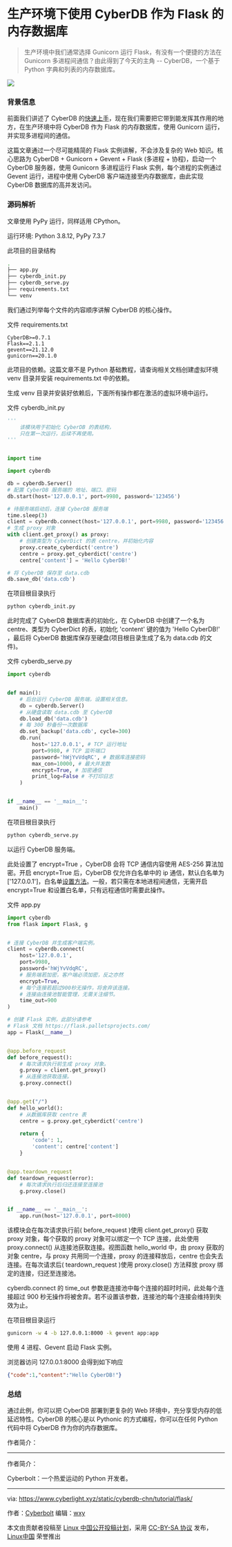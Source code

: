 [#]: subject: "生产环境下使用 CyberDB 作为 Flask 的内存数据库"
[#]: author: "Cyberbolt https://www.zhihu.com/people/cyberbolt"
[#]: keywords: "CyberDB Python内存数据库 Flask Gunicorn"
[#]: url: "https://www.cyberlight.xyz/static/cyberdb-chn/tutorial/flask/"

生产环境下使用 CyberDB 作为 Flask 的内存数据库
======

 > 生产环境中我们通常选择 Gunicorn 运行 Flask，有没有一个便捷的方法在 Gunicorn 多进程间通信？由此得到了今天的主角 -- CyberDB，一个基于 Python 字典和列表的内存数据库。

![](https://www.cyberlight.xyz/static/picture-bed/20220401-Using-CyberDB/python.jpeg)

### 背景信息

前面我们讲述了 CyberDB 的[快速上手](https://www.cyberlight.xyz/static/cyberdb-chn/)，现在我们需要把它带到能发挥其作用的地方，在生产环境中将 CyberDB 作为 Flask 的内存数据库，使用 Gunicorn 运行，并实现多进程间的通信。

这篇文章通过一个尽可能精简的 Flask 实例讲解，不会涉及复杂的 Web 知识。核心思路为 CyberDB + Gunicorn + Gevent + Flask (多进程 + 协程)，启动一个 CyberDB 服务器，使用 Gunicorn 多进程运行 Flask 实例，每个进程的实例通过 Gevent 运行，进程中使用 CyberDB 客户端连接至内存数据库，由此实现 CyberDB 数据库的高并发访问。

### 源码解析

文章使用 PyPy 运行，同样适用 CPython。

运行环境: Python 3.8.12, PyPy 7.3.7

此项目的目录结构
```bash
.
├── app.py
├── cyberdb_init.py
├── cyberdb_serve.py
├── requirements.txt
└── venv
```
我们通过列举每个文件的内容顺序讲解 CyberDB 的核心操作。

文件 requirements.txt
```
CyberDB>=0.7.1
Flask==2.1.1
gevent==21.12.0
gunicorn==20.1.0
```
此项目的依赖。这篇文章不是 Python 基础教程，请查询相关文档创建虚拟环境 venv 目录并安装 requirements.txt 中的依赖。

生成 venv 目录并安装好依赖后，下面所有操作都在激活的虚拟环境中运行。

文件 cyberdb_init.py
```python
'''
    该模块用于初始化 CyberDB 的表结构，
    只在第一次运行，后续不再使用。
'''


import time

import cyberdb

db = cyberdb.Server()
# 配置 CyberDB 服务端的 地址、端口、密码
db.start(host='127.0.0.1', port=9980, password='123456')

# 待服务端启动后，连接 CyberDB 服务端
time.sleep(3)
client = cyberdb.connect(host='127.0.0.1', port=9980, password='123456')
# 生成 proxy 对象
with client.get_proxy() as proxy:
    # 创建类型为 CyberDict 的表 centre，并初始化内容
    proxy.create_cyberdict('centre')
    centre = proxy.get_cyberdict('centre')
    centre['content'] = 'Hello CyberDB!'

# 将 CyberDB 保存至 data.cdb
db.save_db('data.cdb')
```

在项目根目录执行
```bash
python cyberdb_init.py
```
此时完成了 CyberDB 数据库表的初始化，在 CyberDB 中创建了一个名为 centre、类型为 CyberDict 的表，初始化 'content' 键的值为 'Hello CyberDB!' ，最后将 CyberDB 数据库保存至硬盘(项目根目录生成了名为 data.cdb 的文件)。

文件 cyberdb_serve.py
```python
import cyberdb


def main():
    # 后台运行 CyberDB 服务端，设置相关信息。
    db = cyberdb.Server()
    # 从硬盘读取 data.cdb 至 CyberDB
    db.load_db('data.cdb')
    # 每 300 秒备份一次数据库
    db.set_backup('data.cdb', cycle=300)
    db.run(
        host='127.0.0.1', # TCP 运行地址
        port=9980, # TCP 监听端口
        password='hWjYvVdqRC', # 数据库连接密码
        max_con=10000, # 最大并发数
        encrypt=True, # 加密通信
        print_log=False # 不打印日志
    )


if __name__ == '__main__':
    main()
```
在项目根目录执行
```bash
python cyberdb_serve.py
```
以运行 CyberDB 服务端。

此处设置了 encrypt=True ，CyberDB 会将 TCP 通信内容使用 AES-256 算法加密。开启 encrypt=True 后，CyberDB 仅允许白名单中的 ip 通信，默认白名单为 ['127.0.0.1']，白名单[设置方法](https://www.cyberlight.xyz/static/cyberdb-chn/API/#cyberdbserver)。一般，若只需在本地进程间通信，无需开启 encrypt=True 和设置白名单，只有远程通信时需要此操作。

文件 app.py
```python
import cyberdb
from flask import Flask, g


# 连接 CyberDB 并生成客户端实例。
client = cyberdb.connect(
    host='127.0.0.1', 
    port=9980, 
    password='hWjYvVdqRC',
    # 服务端若加密，客户端必须加密，反之亦然
    encrypt=True,
    # 每个连接若超过900秒无操作，将舍弃该连接。
    # 连接由连接池智能管理，无需关注细节。
    time_out=900
)

# 创建 Flask 实例，此部分请参考 
# Flask 文档 https://flask.palletsprojects.com/
app = Flask(__name__)


@app.before_request
def before_request():
    # 每次请求执行前生成 proxy 对象。
    g.proxy = client.get_proxy()
    # 从连接池获取连接。
    g.proxy.connect()


@app.get("/")
def hello_world():
    # 从数据库获取 centre 表
    centre = g.proxy.get_cyberdict('centre')
    
    return {
        'code': 1,
        'content': centre['content']
    }


@app.teardown_request
def teardown_request(error):
    # 每次请求执行后归还连接至连接池
    g.proxy.close()


if __name__ == '__main__':
    app.run(host='127.0.0.1', port=8000)
```
该模块会在每次请求执行前( before_request )使用 client.get_proxy() 获取 proxy 对象，每个获取的 proxy 对象可以绑定一个 TCP 连接，此处使用 proxy.connect() 从连接池获取连接。视图函数 hello_world 中，由 proxy 获取的对象 centre，与 proxy 共用同一个连接，proxy 的连接释放后，centre 也会失去连接。在每次请求后( teardown_request )使用 proxy.close() 方法释放 proxy 绑定的连接，归还至连接池。

cyberdb.connect 的 time_out 参数是连接池中每个连接的超时时间，此处每个连接超过 900 秒无操作将被舍弃。若不设置该参数，连接池的每个连接会维持到失效为止。

在项目根目录运行
```bash
gunicorn -w 4 -b 127.0.0.1:8000 -k gevent app:app
```
使用 4 进程、Gevent 启动 Flask 实例。

浏览器访问 127.0.0.1:8000 会得到如下响应
```JSON
{"code":1,"content":"Hello CyberDB!"}
```

### 总结

通过此例，你可以把 CyberDB 部署到更复杂的 Web 环境中，充分享受内存的低延迟特性。CyberDB 的核心是以 Pythonic 的方式编程，你可以在任何 Python 代码中将 CyberDB 作为你的内存数据库。

作者简介：

---
作者简介：

Cyberbolt：一个热爱运动的 Python 开发者。

------

via: https://www.cyberlight.xyz/static/cyberdb-chn/tutorial/flask/

作者：[Cyberbolt](https://www.zhihu.com/people/cyberbolt)
编辑：[wxy](https://github.com/wxy)

本文由贡献者投稿至 [Linux 中国公开投稿计划](https://github.com/LCTT/Articles/)，采用 [CC-BY-SA 协议](https://creativecommons.org/licenses/by-sa/4.0/deed.zh) 发布，[Linux中国](https://linux.cn/) 荣誉推出